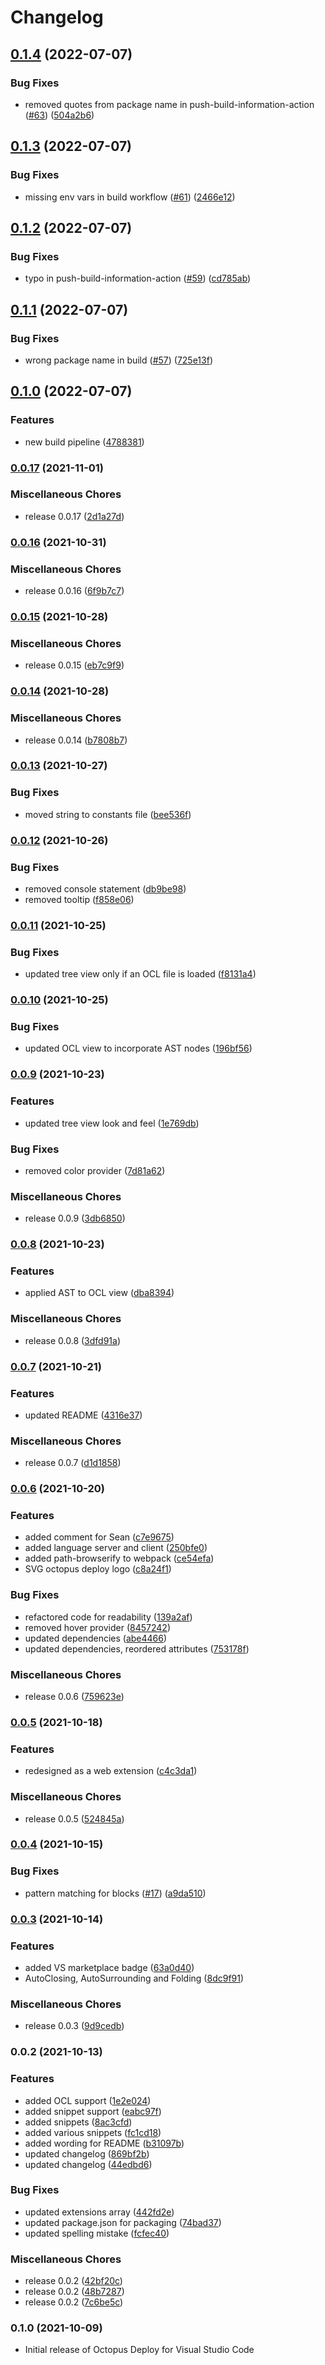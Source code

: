 # Changelog

## [0.1.4](https://github.com/OctopusDeploy/vscode-octopusdeploy/compare/v0.1.3...v0.1.4) (2022-07-07)


### Bug Fixes

* removed quotes from package name in push-build-information-action ([#63](https://github.com/OctopusDeploy/vscode-octopusdeploy/issues/63)) ([504a2b6](https://github.com/OctopusDeploy/vscode-octopusdeploy/commit/504a2b6e3f5a577cbd00e4022e4a129ffadb79f2))

## [0.1.3](https://github.com/OctopusDeploy/vscode-octopusdeploy/compare/v0.1.2...v0.1.3) (2022-07-07)


### Bug Fixes

* missing env vars in build workflow ([#61](https://github.com/OctopusDeploy/vscode-octopusdeploy/issues/61)) ([2466e12](https://github.com/OctopusDeploy/vscode-octopusdeploy/commit/2466e12cb2727e6cb3f4f0610298aea0b0b504f3))

## [0.1.2](https://github.com/OctopusDeploy/vscode-octopusdeploy/compare/v0.1.1...v0.1.2) (2022-07-07)


### Bug Fixes

* typo in push-build-information-action ([#59](https://github.com/OctopusDeploy/vscode-octopusdeploy/issues/59)) ([cd785ab](https://github.com/OctopusDeploy/vscode-octopusdeploy/commit/cd785abf377d19ea57974a3dabc48069a62a4490))

## [0.1.1](https://github.com/OctopusDeploy/vscode-octopusdeploy/compare/v0.1.0...v0.1.1) (2022-07-07)


### Bug Fixes

* wrong package name in build ([#57](https://github.com/OctopusDeploy/vscode-octopusdeploy/issues/57)) ([725e13f](https://github.com/OctopusDeploy/vscode-octopusdeploy/commit/725e13fd18e8392271f5c1809cdacf9053a733ba))

## [0.1.0](https://github.com/OctopusDeploy/vscode-octopusdeploy/compare/v0.0.17...v0.1.0) (2022-07-07)


### Features

* new build pipeline ([4788381](https://github.com/OctopusDeploy/vscode-octopusdeploy/commit/47883813538637d0337265733dcf737c69d16920))

### [0.0.17](https://www.github.com/OctopusDeploy/vscode-octopusdeploy/compare/v0.0.16...v0.0.17) (2021-11-01)


### Miscellaneous Chores

* release 0.0.17 ([2d1a27d](https://www.github.com/OctopusDeploy/vscode-octopusdeploy/commit/2d1a27d575346ac8c83fbd76d974ca36d18dbd33))

### [0.0.16](https://www.github.com/OctopusDeploy/vscode-octopusdeploy/compare/v0.0.15...v0.0.16) (2021-10-31)


### Miscellaneous Chores

* release 0.0.16 ([6f9b7c7](https://www.github.com/OctopusDeploy/vscode-octopusdeploy/commit/6f9b7c7921934d9aecde016a3c29e768004a8136))

### [0.0.15](https://www.github.com/OctopusDeploy/vscode-octopusdeploy/compare/v0.0.14...v0.0.15) (2021-10-28)


### Miscellaneous Chores

* release 0.0.15 ([eb7c9f9](https://www.github.com/OctopusDeploy/vscode-octopusdeploy/commit/eb7c9f97eadc3cd3670b6ef71759f02ad3564e9a))

### [0.0.14](https://www.github.com/OctopusDeploy/vscode-octopusdeploy/compare/v0.0.13...v0.0.14) (2021-10-28)


### Miscellaneous Chores

* release 0.0.14 ([b7808b7](https://www.github.com/OctopusDeploy/vscode-octopusdeploy/commit/b7808b7b98b309ce459a6e3c4d2a0b5d46f6d517))

### [0.0.13](https://www.github.com/OctopusDeploy/vscode-octopusdeploy/compare/v0.0.12...v0.0.13) (2021-10-27)


### Bug Fixes

* moved string to constants file ([bee536f](https://www.github.com/OctopusDeploy/vscode-octopusdeploy/commit/bee536fdb744a2fb31239923fab23e4ad299c967))

### [0.0.12](https://www.github.com/OctopusDeploy/vscode-octopusdeploy/compare/v0.0.11...v0.0.12) (2021-10-26)


### Bug Fixes

* removed console statement ([db9be98](https://www.github.com/OctopusDeploy/vscode-octopusdeploy/commit/db9be98b40ecf2f14c0cf481890e828ccc0bfbc7))
* removed tooltip ([f858e06](https://www.github.com/OctopusDeploy/vscode-octopusdeploy/commit/f858e06265c81d3e709586dd254964ac26244410))

### [0.0.11](https://www.github.com/OctopusDeploy/vscode-octopusdeploy/compare/v0.0.10...v0.0.11) (2021-10-25)


### Bug Fixes

* updated tree view only if an OCL file is loaded ([f8131a4](https://www.github.com/OctopusDeploy/vscode-octopusdeploy/commit/f8131a4d6323f570135908665bdb0a0837d31f1e))

### [0.0.10](https://www.github.com/OctopusDeploy/vscode-octopusdeploy/compare/v0.0.9...v0.0.10) (2021-10-25)


### Bug Fixes

* updated OCL view to incorporate AST nodes ([196bf56](https://www.github.com/OctopusDeploy/vscode-octopusdeploy/commit/196bf56210c44adc658171683709f371ede13fe9))

### [0.0.9](https://www.github.com/OctopusDeploy/vscode-octopusdeploy/compare/v0.0.8...v0.0.9) (2021-10-23)


### Features

* updated tree view look and feel ([1e769db](https://www.github.com/OctopusDeploy/vscode-octopusdeploy/commit/1e769dbee1bbe6445308912b9bd35ffe0a9255ff))


### Bug Fixes

* removed color provider ([7d81a62](https://www.github.com/OctopusDeploy/vscode-octopusdeploy/commit/7d81a62175d49a0998bc846bd423205eff1ab64f))


### Miscellaneous Chores

* release 0.0.9 ([3db6850](https://www.github.com/OctopusDeploy/vscode-octopusdeploy/commit/3db6850eb757ad485b083bb22cd3c90130ad6ac8))

### [0.0.8](https://www.github.com/OctopusDeploy/vscode-octopusdeploy/compare/v0.0.7...v0.0.8) (2021-10-23)


### Features

* applied AST to OCL view ([dba8394](https://www.github.com/OctopusDeploy/vscode-octopusdeploy/commit/dba83942337b5bae6973abb8e3a1efb2beb57b73))


### Miscellaneous Chores

* release 0.0.8 ([3dfd91a](https://www.github.com/OctopusDeploy/vscode-octopusdeploy/commit/3dfd91a17b3ff031cf62d510c7f988dfee4e61f3))

### [0.0.7](https://www.github.com/OctopusDeploy/vscode-octopusdeploy/compare/v0.0.6...v0.0.7) (2021-10-21)


### Features

* updated README ([4316e37](https://www.github.com/OctopusDeploy/vscode-octopusdeploy/commit/4316e37f4abe6b4d0cb9c723d49a4c7ec5ef0414))


### Miscellaneous Chores

* release 0.0.7 ([d1d1858](https://www.github.com/OctopusDeploy/vscode-octopusdeploy/commit/d1d1858a29829f689c3c03f8f5d6f3547b54d4c1))

### [0.0.6](https://www.github.com/OctopusDeploy/vscode-octopusdeploy/compare/v0.0.5...v0.0.6) (2021-10-20)


### Features

* added comment for Sean ([c7e9675](https://www.github.com/OctopusDeploy/vscode-octopusdeploy/commit/c7e96753db918ecf69df081da2e0d8c25486d6df))
* added language server and client ([250bfe0](https://www.github.com/OctopusDeploy/vscode-octopusdeploy/commit/250bfe0d2c8a91624cbd81574b84e283b1abc016))
* added path-browserify to webpack ([ce54efa](https://www.github.com/OctopusDeploy/vscode-octopusdeploy/commit/ce54efafa6e4547125eee207272f903ab75961b1))
* SVG octopus deploy logo ([c8a24f1](https://www.github.com/OctopusDeploy/vscode-octopusdeploy/commit/c8a24f16f4398f1e8576e027ec3cc0ba9005a406))


### Bug Fixes

* refactored code for readability ([139a2af](https://www.github.com/OctopusDeploy/vscode-octopusdeploy/commit/139a2affa66240d9c62ea47cb33b9e24f25e9ff2))
* removed hover provider ([8457242](https://www.github.com/OctopusDeploy/vscode-octopusdeploy/commit/845724214ce4332ec97a674d8542db5f398abae9))
* updated dependencies ([abe4466](https://www.github.com/OctopusDeploy/vscode-octopusdeploy/commit/abe4466043e0208c1862595eaf60654ddeeb342e))
* updated dependencies, reordered attributes ([753178f](https://www.github.com/OctopusDeploy/vscode-octopusdeploy/commit/753178fab95965a128afcaae712735a67d69cd8b))


### Miscellaneous Chores

* release 0.0.6 ([759623e](https://www.github.com/OctopusDeploy/vscode-octopusdeploy/commit/759623e728612898a0034aee3818d8e947033e79))

### [0.0.5](https://www.github.com/OctopusDeploy/vscode-octopusdeploy/compare/v0.0.4...v0.0.5) (2021-10-18)


### Features

* redesigned as a web extension ([c4c3da1](https://www.github.com/OctopusDeploy/vscode-octopusdeploy/commit/c4c3da149b16d043c06805885e0ac576a8809cc4))


### Miscellaneous Chores

* release 0.0.5 ([524845a](https://www.github.com/OctopusDeploy/vscode-octopusdeploy/commit/524845a840d0c86a7e5e4961cc821533266a5a6e))

### [0.0.4](https://www.github.com/OctopusDeploy/vscode-octopusdeploy/compare/v0.0.3...v0.0.4) (2021-10-15)


### Bug Fixes

* pattern matching for blocks ([#17](https://www.github.com/OctopusDeploy/vscode-octopusdeploy/issues/17)) ([a9da510](https://www.github.com/OctopusDeploy/vscode-octopusdeploy/commit/a9da5108e06daee54e17cfe6c596f991c9e7561e))

### [0.0.3](https://www.github.com/OctopusDeploy/vscode-octopusdeploy/compare/v0.0.2...v0.0.3) (2021-10-14)


### Features

* added VS marketplace badge ([63a0d40](https://www.github.com/OctopusDeploy/vscode-octopusdeploy/commit/63a0d40c8f39fd7d4cb5152272ea4fdb57a9d89e))
* AutoClosing, AutoSurrounding and Folding ([8dc9f91](https://www.github.com/OctopusDeploy/vscode-octopusdeploy/commit/8dc9f9177aab07252a4e6a2e119ab5faa2276845))


### Miscellaneous Chores

* release 0.0.3 ([9d9cedb](https://www.github.com/OctopusDeploy/vscode-octopusdeploy/commit/9d9cedb9c8fb43e7ee8000f2d8748b4cd958cf61))

### 0.0.2 (2021-10-13)


### Features

* added OCL support ([1e2e024](https://www.github.com/OctopusDeploy/vscode-octopusdeploy/commit/1e2e024135027f97400c7f848d8d8ee8064a2512))
* added snippet support ([eabc97f](https://www.github.com/OctopusDeploy/vscode-octopusdeploy/commit/eabc97fa7c1ba2333253f1a4ebf3833f9186c2a2))
* added snippets ([8ac3cfd](https://www.github.com/OctopusDeploy/vscode-octopusdeploy/commit/8ac3cfd466b07d41dcd4b7e8aa530ca28a769a44))
* added various snippets ([fc1cd18](https://www.github.com/OctopusDeploy/vscode-octopusdeploy/commit/fc1cd18747afa13450065c6b1bd49848bfd7ed5e))
* added wording for README ([b31097b](https://www.github.com/OctopusDeploy/vscode-octopusdeploy/commit/b31097bd11c858382c97b7ab09e191962d3c1deb))
* updated changelog ([869bf2b](https://www.github.com/OctopusDeploy/vscode-octopusdeploy/commit/869bf2bd40da056ad4415b8dc4a5aa09a500961c))
* updated changelog ([44edbd6](https://www.github.com/OctopusDeploy/vscode-octopusdeploy/commit/44edbd6a60195ee5f0ab96b1f67b68fbeee872bd))


### Bug Fixes

* updated extensions array ([442fd2e](https://www.github.com/OctopusDeploy/vscode-octopusdeploy/commit/442fd2e394391b02622de9170e40c4b7ebefa262))
* updated package.json for packaging ([74bad37](https://www.github.com/OctopusDeploy/vscode-octopusdeploy/commit/74bad378e118bcfedf93501ccb76524cb5d3ac5b))
* updated spelling mistake ([fcfec40](https://www.github.com/OctopusDeploy/vscode-octopusdeploy/commit/fcfec40d2a3c2ef6f9554a84e9b7e6dc6934f9cc))


### Miscellaneous Chores

* release 0.0.2 ([42bf20c](https://www.github.com/OctopusDeploy/vscode-octopusdeploy/commit/42bf20cebea26465e06fa3e4803fc13efd14b33f))
* release 0.0.2 ([48b7287](https://www.github.com/OctopusDeploy/vscode-octopusdeploy/commit/48b7287963a5e1852ed2b5316fe02327f3c0e76d))
* release 0.0.2 ([7c6be5c](https://www.github.com/OctopusDeploy/vscode-octopusdeploy/commit/7c6be5c13bf5f5b313e621fec736c6e2ba076678))

### 0.1.0 (2021-10-09)

- Initial release of Octopus Deploy for Visual Studio Code
